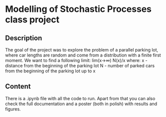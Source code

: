 # Modelling of Stochastic Processes class project

## Description

The goal of the project was to explore the problem of a parallel parking lot, where car lengths are random and come from a distribution with a finite first moment. We want to find a following limit:
lim(x→∞) ⁡N(x)/x
where:
x - distance from the beginning of the parking lot
N - number of parked cars from the beginning of the parking lot up to x

## Content

There is a .ipynb file with all the code to run.
Apart from that you can also check the full documentation and a poster (both in polish) with results and figures.
